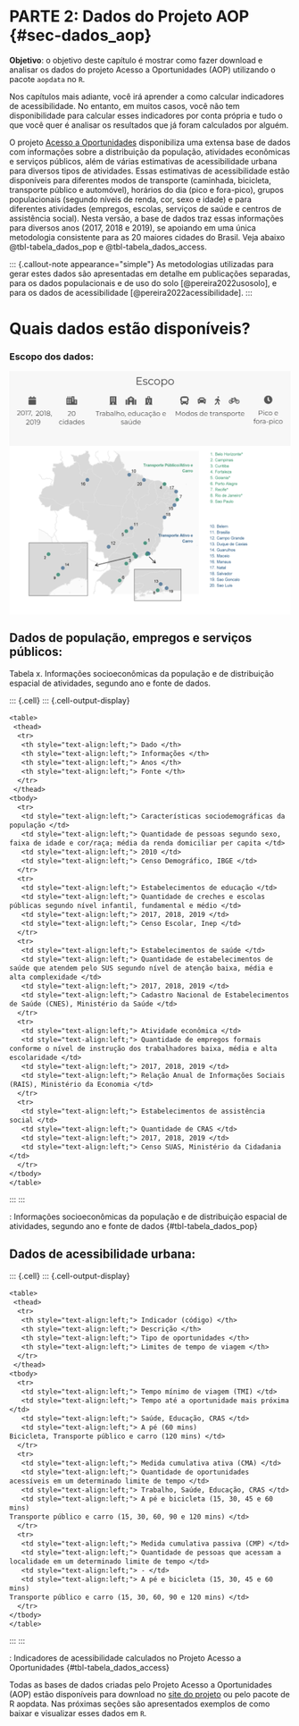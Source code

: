 # PARTE 2: Dados do Projeto AOP {#sec-dados_aop}

**Objetivo**: o objetivo deste capítulo é mostrar como fazer download e analisar os dados do projeto Acesso a Oportunidades (AOP) utilizando o pacote `aopdata` no `R`.

Nos capítulos mais adiante, você irá aprender a como calcular indicadores de acessibilidade. No entanto, em muitos casos, você não tem disponibilidade para calcular esses indicadores por conta própria e tudo o que você quer é analisar os resultados que já foram calculados por alguém. 


O projeto [Acesso a Oportunidades](https://www.ipea.gov.br/acessooportunidades/) disponibiliza uma extensa base de dados com informações sobre a distribuição da população, atividades econômicas e serviços públicos, além de várias estimativas de acessibilidade urbana para diversos tipos de atividades. Essas estimativas de acessibilidade estão disponíveis para diferentes modos de transporte (caminhada, bicicleta, transporte público e automóvel), horários do dia (pico e fora-pico), grupos populacionais (segundo níveis de renda, cor, sexo e idade) e para diferentes atividades (empregos, escolas, serviços de saúde e centros de assistência social). Nesta versão, a base de dados traz essas informações para diversos anos (2017, 2018 e 2019), se apoiando em uma única metodologia consistente para as 20 maiores cidades do Brasil. Veja abaixo @tbl-tabela_dados_pop e @tbl-tabela_dados_access.

::: {.callout-note appearance="simple"}
As metodologias utilizadas para gerar estes dados são apresentadas em detalhe em publicações separadas, para os dados populacionais e de uso do solo [@pereira2022usosolo], e para os dados de acessibilidade [@pereira2022acessibilidade].
:::

# Quais dados estão disponíveis?

### Escopo dos dados:

<img src="./images/aop_data_scope.png" alt="logo" align="center" width="650"/>

<img src="./images/aop_geographical_scope.png" alt="logo" align="center" width="650"/>



## Dados de população, empregos e serviços públicos:

Tabela x. Informações socioeconômicas da população e de distribuição espacial de atividades, segundo ano e fonte de dados.

::: {.cell}
::: {.cell-output-display}
`````{=html}
<table>
 <thead>
  <tr>
   <th style="text-align:left;"> Dado </th>
   <th style="text-align:left;"> Informações </th>
   <th style="text-align:left;"> Anos </th>
   <th style="text-align:left;"> Fonte </th>
  </tr>
 </thead>
<tbody>
  <tr>
   <td style="text-align:left;"> Características sociodemográficas da população </td>
   <td style="text-align:left;"> Quantidade de pessoas segundo sexo, faixa de idade e cor/raça; média da renda domiciliar per capita </td>
   <td style="text-align:left;"> 2010 </td>
   <td style="text-align:left;"> Censo Demográfico, IBGE </td>
  </tr>
  <tr>
   <td style="text-align:left;"> Estabelecimentos de educação </td>
   <td style="text-align:left;"> Quantidade de creches e escolas públicas segundo nível infantil, fundamental e médio </td>
   <td style="text-align:left;"> 2017, 2018, 2019 </td>
   <td style="text-align:left;"> Censo Escolar, Inep </td>
  </tr>
  <tr>
   <td style="text-align:left;"> Estabelecimentos de saúde </td>
   <td style="text-align:left;"> Quantidade de estabelecimentos de saúde que atendem pelo SUS segundo nível de atenção baixa, média e alta complexidade </td>
   <td style="text-align:left;"> 2017, 2018, 2019 </td>
   <td style="text-align:left;"> Cadastro Nacional de Estabelecimentos de Saúde (CNES), Ministério da Saúde </td>
  </tr>
  <tr>
   <td style="text-align:left;"> Atividade econômica </td>
   <td style="text-align:left;"> Quantidade de empregos formais conforme o nível de instrução dos trabalhadores baixa, média e alta escolaridade </td>
   <td style="text-align:left;"> 2017, 2018, 2019 </td>
   <td style="text-align:left;"> Relação Anual de Informações Sociais (RAIS), Ministério da Economia </td>
  </tr>
  <tr>
   <td style="text-align:left;"> Estabelecimentos de assistência social </td>
   <td style="text-align:left;"> Quantidade de CRAS </td>
   <td style="text-align:left;"> 2017, 2018, 2019 </td>
   <td style="text-align:left;"> Censo SUAS, Ministério da Cidadania </td>
  </tr>
</tbody>
</table>

`````
:::
:::


: Informações socioeconômicas da população e de distribuição espacial de atividades, segundo ano e fonte de dados {#tbl-tabela_dados_pop}




## Dados de acessibilidade urbana:



::: {.cell}
::: {.cell-output-display}
`````{=html}
<table>
 <thead>
  <tr>
   <th style="text-align:left;"> Indicador (código) </th>
   <th style="text-align:left;"> Descrição </th>
   <th style="text-align:left;"> Tipo de oportunidades </th>
   <th style="text-align:left;"> Limites de tempo de viagem </th>
  </tr>
 </thead>
<tbody>
  <tr>
   <td style="text-align:left;"> Tempo mínimo de viagem (TMI) </td>
   <td style="text-align:left;"> Tempo até a oportunidade mais próxima </td>
   <td style="text-align:left;"> Saúde, Educação, CRAS </td>
   <td style="text-align:left;"> A pé (60 mins)
Bicicleta, Transporte público e carro (120 mins) </td>
  </tr>
  <tr>
   <td style="text-align:left;"> Medida cumulativa ativa (CMA) </td>
   <td style="text-align:left;"> Quantidade de oportunidades acessíveis em um determinado limite de tempo </td>
   <td style="text-align:left;"> Trabalho, Saúde, Educação, CRAS </td>
   <td style="text-align:left;"> A pé e bicicleta (15, 30, 45 e 60 mins)
Transporte público e carro (15, 30, 60, 90 e 120 mins) </td>
  </tr>
  <tr>
   <td style="text-align:left;"> Medida cumulativa passiva (CMP) </td>
   <td style="text-align:left;"> Quantidade de pessoas que acessam a localidade em um determinado limite de tempo </td>
   <td style="text-align:left;"> - </td>
   <td style="text-align:left;"> A pé e bicicleta (15, 30, 45 e 60 mins)
Transporte público e carro (15, 30, 60, 90 e 120 mins) </td>
  </tr>
</tbody>
</table>

`````
:::
:::

: Indicadores de acessibilidade calculados no Projeto Acesso a Oportunidades {#tbl-tabela_dados_access}

Todas as bases de dados criadas pelo Projeto Acesso a Oportunidades (AOP) estão disponíveis para download no [site do projeto](https://www.ipea.gov.br/acessooportunidades/dados/) ou pelo pacote de R aopdata. Nas próximas seções são apresentados exemplos de como baixar e visualizar esses dados em `R`.


